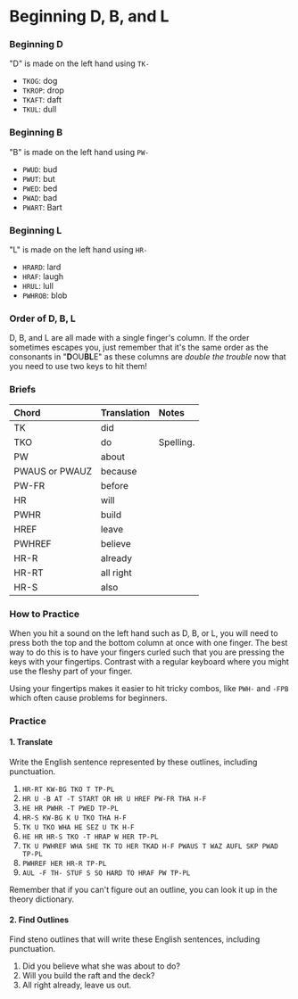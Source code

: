 # Beginning D, B, and L

### Beginning D

"D" is made on the left hand using `TK-`

* `TKOG`: dog
* `TKROP`: drop
* `TKAFT`: daft
* `TKUL`: dull

### Beginning B

"B" is made on the left hand using `PW-`

* `PWUD`: bud
* `PWUT`: but
* `PWED`: bed
* `PWAD`: bad
* `PWART`: Bart

### Beginning L

"L" is made on the left hand using `HR-`

* `HRARD`: lard
* `HRAF`: laugh
* `HRUL`: lull
* `PWHROB`: blob

### Order of D, B, L

D, B, and L are all made with a single finger's column. If the order sometimes escapes you, just remember that it's the same order as the consonants in "**D**OU**BL**E" as these columns are _double the trouble_ now that you need to use two keys to hit them!

### Briefs

| Chord | Translation | Notes |
| :--- | :--- | :--- |
| TK | did |  |
| TKO | do | Spelling. |
| PW | about |  |
| PWAUS or PWAUZ | because |  |
| PW-FR | before |  |
| HR | will |  |
| PWHR | build |  |
| HREF | leave |  |
| PWHREF | believe |  |
| HR-R | already |  |
| HR-RT | all right |  |
| HR-S | also |  |

### How to Practice

When you hit a sound on the left hand such as D, B, or L, you will need to press both the top and the bottom column at once with one finger. The best way to do this is to have your fingers curled such that you are pressing the keys with your fingertips. Contrast with a regular keyboard where you might use the fleshy part of your finger.

Using your fingertips makes it easier to hit tricky combos, like `PWH-` and `-FPB` which often cause problems for beginners.

### Practice

#### 1. Translate

Write the English sentence represented by these outlines, including punctuation.

1. `HR-RT KW-BG TKO T TP-PL`
2. `HR U -B AT -T START OR HR U HREF PW-FR THA H-F`
3. `HE HR PWHR -T PWED TP-PL`
4. `HR-S KW-BG K U TKO THA H-F`
5. `TK U TKO WHA HE SEZ U TK H-F`
6. `HE HR HR-S TKO -T HRAP W HER TP-PL`
7. `TK U PWHREF WHA SHE TK TO HER TKAD H-F PWAUS T WAZ AUFL SKP PWAD TP-PL`
8. `PWHREF HER HR-R TP-PL`
9. `AUL -F TH- STUF S SO HARD TO HRAF PW TP-PL`

Remember that if you can't figure out an outline, you can look it up in the theory dictionary.

#### 2. Find Outlines

Find steno outlines that will write these English sentences, including punctuation.

1. Did you believe what she was about to do?
2. Will you build the raft and the deck?
3. All right already, leave us out.



